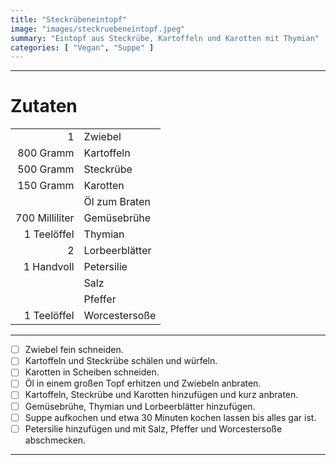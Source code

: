 ```yaml
---
title: "Steckrübeneintopf"
image: "images/steckruebeneintopf.jpeg"
summary: "Eintopf aus Steckrübe, Kartoffeln und Karotten mit Thymian"
categories: [ "Vegan", "Suppe" ]
---
```


---

# Zutaten

|                |                |
|---------------:|:---------------|
|              1 | Zwiebel        |
|      800 Gramm | Kartoffeln     |
|      500 Gramm | Steckrübe      |
|      150 Gramm | Karotten       |
|                | Öl zum Braten  |
| 700 Milliliter | Gemüsebrühe    |
|    1 Teelöffel | Thymian        |
|              2 | Lorbeerblätter |
|     1 Handvoll | Petersilie     |
|                | Salz           |
|                | Pfeffer        |
|    1 Teelöffel | Worcestersoße  |

---

- [ ] Zwiebel fein schneiden.
- [ ] Kartoffeln und Steckrübe schälen und würfeln.
- [ ] Karotten in Scheiben schneiden.
- [ ] Öl in einem großen Topf erhitzen und Zwiebeln anbraten.
- [ ] Kartoffeln, Steckrübe und Karotten hinzufügen und kurz anbraten.
- [ ] Gemüsebrühe, Thymian und Lorbeerblätter hinzufügen.
- [ ] Suppe aufkochen und etwa 30 Minuten kochen lassen bis alles gar ist.
- [ ] Petersilie hinzufügen und mit Salz, Pfeffer und Worcestersoße abschmecken.

---
